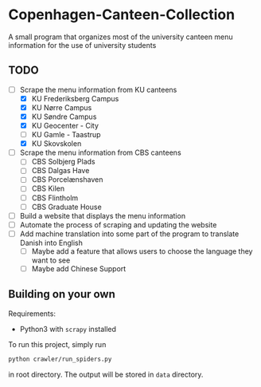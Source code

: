 # Copenhagen-Canteen-Collection

A small program that organizes most of the university canteen menu information for the use of university students

## TODO

- [ ] Scrape the menu information from KU canteens
  - [x] KU Frederiksberg Campus
  - [x] KU Nørre Campus
  - [x] KU Søndre Campus
  - [x] KU Geocenter - City
  - [ ] KU Gamle - Taastrup
  - [x] KU Skovskolen
- [ ] Scrape the menu information from CBS canteens
  - [ ] CBS Solbjerg Plads
  - [ ] CBS Dalgas Have
  - [ ] CBS Porcelænshaven
  - [ ] CBS Kilen
  - [ ] CBS Flintholm
  - [ ] CBS Graduate House
- [ ] Build a website that displays the menu information
- [ ] Automate the process of scraping and updating the website
- [ ] Add machine translation into some part of the program to translate Danish into English
  - [ ] Maybe add a feature that allows users to choose the language they want to see
  - [ ] Maybe add Chinese Support

## Building on your own

Requirements:

- Python3 with `scrapy` installed

To run this project, simply run

```bash
python crawler/run_spiders.py
```

in root directory. The output will be stored in `data` directory.
